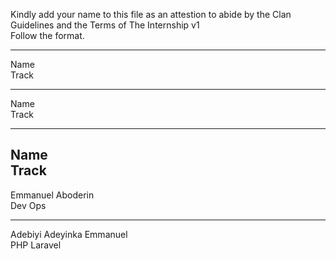 Kindly add your name to this file as an attestion to abide by the Clan Guidelines and the Terms of The Internship v1
<br/> Follow the format.<br/> 
___
Name <br/>
Track
___
Name <br/>
Track
___
Name <br/>
Track
---
Emmanuel Aboderin </br>
Dev Ops
___
Adebiyi Adeyinka Emmanuel <br/>
PHP Laravel
